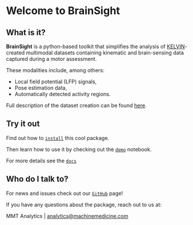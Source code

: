 # Welcome to **BrainSight** #

## What is it? ##

**BrainSight** is a python-based toolkit that simplifies the analysis of
[KELVIN](https://machinemedicine.com/kelvin/)-created multimodal datasets
containing kinematic and brain-sensing data captured during a motor assessment.

These modalities include, among others:

- Local field potential (LFP) signals,
- Pose estimation data,
- Automatically detected activity regions.

Full description of the dataset creation can be found [here]().

## Try it out ##

Find out how to [`install`](install.md) this cool package.

Then learn how to use it by checking out the [`demo`](demo.md) notebook.

For more details see the [`docs`](reference/brainsight/__init__.md)

## Who do I talk to? ##

For news and issues check out our [`GitHub`](https://github.com/machinemedicine/brainsight) page!

If you have any questions about the package, reach out to us at:

MMT Analytics | analytics@machinemedicine.com